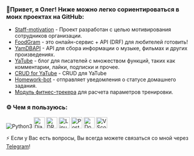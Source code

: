   ### 👋Привет, я Олег! Ниже можно легко сориентироваться в моих проектах на GitHub:
- [Staff-motivation](https://github.com/staff-motivation/backend) - Проект разработан с целью мотивирования сотрудников организации.
- [FoodGram](https://github.com/oleg4bat/foodgram-project-react) - это онлайн-сервис + API (DRF) для любителей готовить!
- [YamDBAPI](https://github.com/oleg4bat/infra_sp2) - API для сбора информации о музыке, фильмах и других произведениях.
- [YaTube](https://github.com/oleg4bat/hw05_final) - блог для писателей с множеством функций, таких как комментарии, лайки, подписки и прочее.
- [CRUD for YaTube](https://github.com/oleg4bat/api_final_yatube) - CRUD для YaTube
- [Homework-bot](https://github.com/oleg4bat/homework_bot) - отправляет уведомления о статусе домашнего задания.
- [Модуль фитнес-трекера](https://github.com/oleg4bat/hw_python_oop) для расчета параметров тренировки.

### :gear: Чем я пользуюсь:
<p>
  <img src="https://img.shields.io/badge/Python-FFD43B?style=for-the-badge&logo=python&logoColor=blue" alt="Python3" >
  <img src="https://img.shields.io/badge/Django-092E20?style=for-the-badge&logo=django&logoColor=green" alt="Django" height="30">
  <img src="https://img.shields.io/badge/django%20rest-ff1709?style=for-the-badge&logo=django&logoColor=white" alt="DRF" height="30">
  <img src="https://img.shields.io/badge/Linux-FCC624?style=for-the-badge&logo=linux&logoColor=black" alt="Linux" height="30">
  <img src="https://img.shields.io/badge/PostgreSQL-316192?style=for-the-badge&logo=postgresql&logoColor=white" alt="Postgres" height="30">
  <img src="https://img.shields.io/badge/Docker-2CA5E0?style=for-the-badge&logo=docker&logoColor=white" alt="Docker" height="30">
  <img src="https://img.shields.io/badge/VSCode-0078D4?style=for-the-badge&logo=visual%20studio%20code&logoColor=white" alt="VScode logo" height="30">

⚡ Если у Вас есть вопросы, Вы всегда можете связаться со мной через [Telegram](https://t.me/oleg4bat)!

<!--
**oleg4bat/oleg4bat** is a ✨ _special_ ✨ repository because its `README.md` (this file) appears on your GitHub profile.

Here are some ideas to get you started:

- 🔭 I’m currently working on ...
- 🌱 I’m currently learning ...
- 👯 I’m looking to collaborate on ...
- 🤔 I’m looking for help with ...
- 💬 Ask me about ...
- 📫 How to reach me: ...
- 😄 Pronouns: ...
- ⚡ Fun fact: ...
-->
